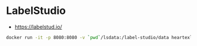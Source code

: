 # LabelStudio

* <https://labelstud.io/>

```bash
docker run -it -p 8080:8080 -v `pwd`/lsdata:/label-studio/data heartexlabs/label-studio:latest
```